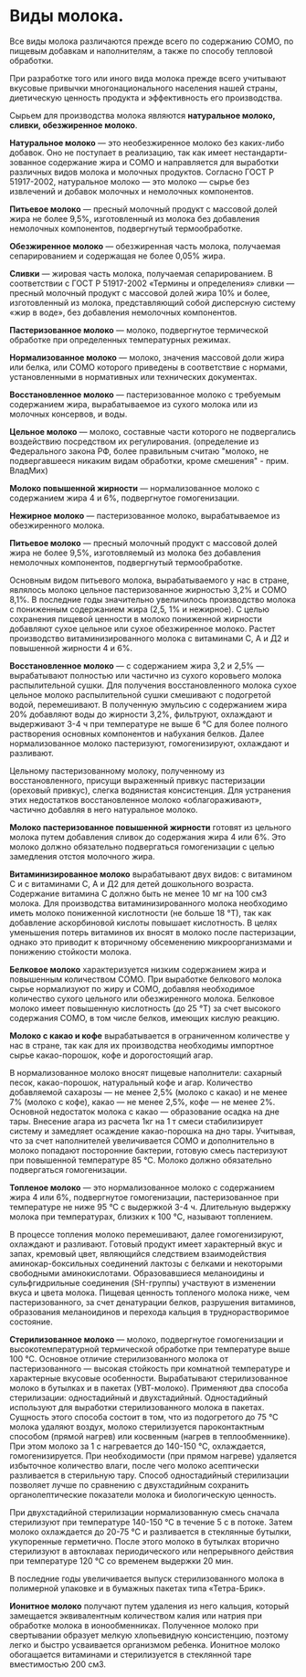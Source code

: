# Виды молока.

Все виды молока различаются прежде всего по содержанию СОМО, по пищевым добавкам и наполнителям, а также по способу тепловой обработки.

При разработке того или иного вида молока прежде всего учитывают вкусовые привычки многонационального населения нашей страны, диетическую ценность продукта и эффективность его производства.

Сырьем для производства молока являются **натуральное молоко, сливки, обезжиренное молоко**.

**Натуральное молоко** — это необезжиренное молоко без каких-либо добавок. Оно не поступает в реализацию, так как имеет нестандарти-зованное содержание жира и СОМО и направляется для выработки различных видов молока и молочных продуктов. Согласно ГОСТ Р 51917-2002, натуральное молоко — это молоко — сырье без извлечений и добавок молочных и немолочных компонентов.

**Питьевое молоко** — пресный молочный продукт с массовой долей жира не более 9,5%, изготовленный из молока без добавления немолочных компонентов, подвергнутый термообработке.

**Обезжиренное молоко** — обезжиренная часть молока, получаемая сепарированием и содержащая не более 0,05% жира.

**Сливки** — жировая часть молока, получаемая сепарированием. В соответствии с ГОСТ Р 51917-2002 «Термины и определения» сливки — пресный молочный продукт с массовой долей жира 10% и более, изготовленный из молока, представляющий собой дисперсную систему «жир в воде», без добавления немолочных компонентов.

**Пастеризованное молоко** — молоко, подвергнутое термической обработке при определенных температурных режимах.

**Нормализованное молоко** — молоко, значения массовой доли жира или белка, или СОМО которого приведены в соответствие с нормами, установленными в нормативных или технических документах.

**Восстановленное молоко** — пастеризованное молоко с требуемым содержанием жира, вырабатываемое из сухого молока или из молочных консервов, и воды.

**Цельное молоко** — молоко, составные части которого не подвергались воздействию посредством их регулирования.
(определение из Федерального закона РФ, более правильным считаю "молоко, не подвергавшееся никаким видам обработки, кроме смешения" - прим. ВладМих)

**Молоко повышенной жирности** — нормализованное молоко с содержанием жира 4 и 6%, подвергнутое гомогенизации.

**Нежирное молоко** — пастеризованное молоко, вырабатываемое из обезжиренного молока.

**Питьевое молоко** — пресный молочный продукт с массовой долей жира не более 9,5%, изготовляемый из молока без добавления немолочных компонентов, подвергнутый термообработке.

Основным видом питьевого молока, вырабатываемого у нас в стране, являлось молоко цельное пастеризованное жирностью 3,2% и СОМО 8,1%. В последние годы значительно увеличилось производство молока с пониженным содержанием жира (2,5, 1% и нежирное). С целью сохранения пищевой ценности в молоко пониженной жирности добавляют сухое цельное или сухое обезжиренное молоко. Растет производство витаминизированного молока с витаминами С, А и Д2 и повышенной жирности 4 и 6%.

**Восстановленное молоко** — с содержанием жира 3,2 и 2,5% — вырабатывают полностью или частично из сухого коровьего молока распылительной сушки. Для получения восстановленного молока сухое цельное молоко распылительной сушки смешивают с подогретой водой, перемешивают. В полученную эмульсию с содержанием жира 20% добавляют воды до жирности 3,2%, фильтруют, охлаждают и выдерживают 3-4 ч при температуре не выше 6 °С для более полного растворения основных компонентов и набухания белков. Далее нормализованное молоко пастеризуют, гомогенизируют, охлаждают и разливают.

Цельному пастеризованному молоку, полученному из восстановленного, присущи выраженный привкус пастеризации (ореховый привкус), слегка водянистая консистенция. Для устранения этих недостатков восстановленное молоко «облагораживают», частично добавляя в него натуральное молоко.

**Молоко пастеризованное повышенной жирности** готовят из цельного молока путем добавления сливок до содержания жира 4 или 6%. Это молоко должно обязательно подвергаться гомогенизации с целью замедления отстоя молочного жира.

**Витаминизированное молоко** вырабатывают двух видов: с витамином С и с витаминами С, А и Д2 для детей дошкольного возраста. Содержание витамина С должно быть не менее 10 мг на 100 см3 молока. Для производства витаминизированного молока необходимо иметь молоко пониженной кислотности (не больше 18 °Т), так как добавление аскорбиновой кислоты повышает кислотность. В целях уменьшения потерь витаминов их вносят в молоко после пастеризации, однако это приводит к вторичному обсеменению микроорганизмами и понижению стойкости молока.

**Белковое молоко** характеризуется низким содержанием жира и повышенным количеством СОМО. При выработке белкового молока сырье нормализуют по жиру и СОМО, добавляя необходимое количество сухого цельного или обезжиренного молока. Белковое молоко имеет повышенную кислотность (до 25 °Т) за счет высокого содержания СОМО, в том числе белков, имеющих кислую реакцию.

**Молоко с какао и кофе** вырабатывается в ограниченном количестве у нас в стране, так как для их производства необходимы импортное сырье какао-порошок, кофе и дорогостоящий агар.

В нормализованное молоко вносят пищевые наполнители: сахарный песок, какао-порошок, натуральный кофе и агар. Количество добавляемой сахарозы — не менее 2,5% (молоко с какао) и не менее 7% (молоко с кофе), какао — не менее 2,5%, кофе — не менее 2%. Основной недостаток молока с какао — образование осадка на дне тары. Внесение агара из расчета 1кг на 1 т смеси стабилизирует систему и замедляет осаждение какао-порошка на дно тары. Учитывая, что за счет наполнителей увеличивается СОМО и дополнительно в молоко попадают посторонние бактерии, готовую смесь пастеризуют при повышенной температуре 85 °С. Молоко должно обязательно подвергаться гомогенизации.

**Топленое молоко** — это нормализованное молоко с содержанием жира 4 или 6%, подвергнутое гомогенизации, пастеризованное при температуре не ниже 95 °С с выдержкой 3-4 ч. Длительную выдержку молока при температурах, близких к 100 °С, называют топлением.

В процессе топления молоко перемешивают, далее гомогенизируют, охлаждают и разливают. Готовый продукт имеет характерный вкус и запах, кремовый цвет, являющийся следствием взаимодействия аминокар-боксильных соединений лактозы с белками и некоторыми свободными аминокислотами. Образовавшиеся меланоидины и сульфгидрильные соединения (SH-группы) участвуют в изменении вкуса и цвета молока. Пищевая ценность топленого молока ниже, чем пастеризованного, за счет денатурации белков, разрушения витаминов, образования меланоидинов и перехода кальция в труднорастворимое состояние.

**Стерилизованное молоко** — молоко, подвергнутое гомогенизации и высокотемпературной термической обработке при температуре выше 100 °С. Основное отличие стерилизованного молока от пастеризованного — высокая стойкость при комнатной температуре и характерные вкусовые особенности. Вырабатывают стерилизованное молоко в бутылках и в пакетах (УВТ-молоко). Применяют два способа стерилизации: одностадийный и двухстадийный. Одностадийный используют для выработки стерилизованного молока в пакетах. Сущность этого способа состоит в том, что из подогретого до 75 °С молока удаляют воздух, молоко стерилизуется пароконтактным способом (прямой нагрев) или косвенным (нагрев в теплообменнике). При этом молоко за 1 с нагревается до 140-150 °С, охлаждается, гомогенизируется. При необходимости (при прямом нагреве) удаляется избыточное количество влаги, после чего молоко асептически разливается в стерильную тару. Способ одностадийный стерилизации позволяет лучше по сравнению с двухстадийным сохранить органолептические показатели молока и биологическую ценность.

При двухстадийной стерилизации нормализованную смесь сначала стерилизуют при температуре 140-150 °С в течение 5 с в потоке. Затем молоко охлаждается до 20-75 °С и разливается в стеклянные бутылки, укупоренные герметично. После этого молоко в бутылках вторично стерилизуют в автоклавах периодического или непрерывного действия при температуре 120 °С со временем выдержки 20 мин.

В последние годы увеличивается выпуск стерилизованного молока в полимерной упаковке и в бумажных пакетах типа «Тетра-Брик».

**Ионитное молоко** получают путем удаления из него кальция, который замещается эквивалентным количеством калия или натрия при обработке молока в ионообменниках. Полученное молоко при свертывании образует мелкую хлопьевидную консистенцию, поэтому легко и быстро усваивается организмом ребенка. Ионитное молоко обогащается витаминами и стерилизуется в стеклянной таре вместимостью 200 см3.
